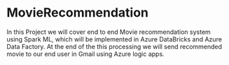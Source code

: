 # MovieRecommendation
In this Project we will cover end to end Movie recommendation system using Spark ML, which will be implemented in Azure DataBricks and Azure Data Factory. At the end of the this processing we will send recommended movie to our end user in Gmail using Azure logic apps.
